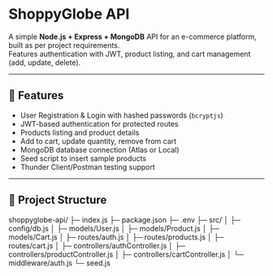 # ShoppyGlobe API

A simple **Node.js + Express + MongoDB** API for an e-commerce platform, built as per project requirements.  
Features authentication with JWT, product listing, and cart management (add, update, delete).

---

## 🚀 Features
- User Registration & Login with hashed passwords (`bcryptjs`)
- JWT-based authentication for protected routes
- Products listing and product details
- Add to cart, update quantity, remove from cart
- MongoDB database connection (Atlas or Local)
- Seed script to insert sample products
- Thunder Client/Postman testing support

---

## 📂 Project Structure
shoppyglobe-api/
├─ index.js
├─ package.json
├─ .env
├─ src/
│ ├─ config/db.js
│ ├─ models/User.js
│ ├─ models/Product.js
│ ├─ models/Cart.js
│ ├─ routes/auth.js
│ ├─ routes/products.js
│ ├─ routes/cart.js
│ ├─ controllers/authController.js
│ ├─ controllers/productController.js
│ ├─ controllers/cartController.js
│ └─ middleware/auth.js
└─ seed.js